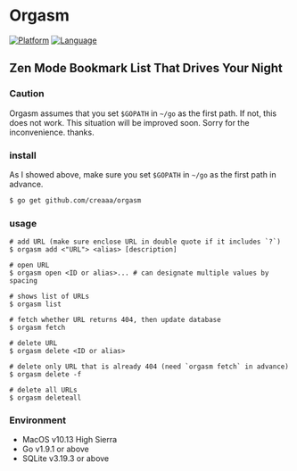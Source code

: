 
# Orgasm

[![Platform](http://img.shields.io/badge/platform-macos-blue.svg?style=flat)](https://www.apple.com/macos/how-to-upgrade/)
[![Language](http://img.shields.io/badge/language-go-brightgreen.svg?style=flat)](https://golang.org/)

## Zen Mode Bookmark List That Drives Your Night

### Caution

Orgasm assumes that you set `$GOPATH` in `~/go` as the first path.
If not, this does not work. This situation will be improved soon.
Sorry for the inconvenience. thanks.

### install

As I showed above, make sure you set `$GOPATH` in `~/go` as the first path in advance. 

```sh
$ go get github.com/creaaa/orgasm
```

### usage

```
# add URL (make sure enclose URL in double quote if it includes `?`)
$ orgasm add <"URL"> <alias> [description]

# open URL
$ orgasm open <ID or alias>... # can designate multiple values by spacing

# shows list of URLs
$ orgasm list

# fetch whether URL returns 404, then update database
$ orgasm fetch

# delete URL
$ orgasm delete <ID or alias>

# delete only URL that is already 404 (need `orgasm fetch` in advance)
$ orgasm delete -f

# delete all URLs
$ orgasm deleteall
```

### Environment

- MacOS v10.13 High Sierra
- Go v1.9.1 or above
- SQLite v3.19.3 or above
